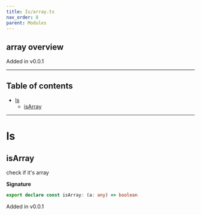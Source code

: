 ```yaml
---
title: Is/array.ts
nav_order: 8
parent: Modules
---
```


## array overview

Added in v0.0.1

---

<h2 class="text-delta">Table of contents</h2>

- [Is](#is)
  - [isArray](#isarray)

---

# Is

## isArray

check if it's array

**Signature**

```ts
export declare const isArray: (a: any) => boolean
```

Added in v0.0.1
